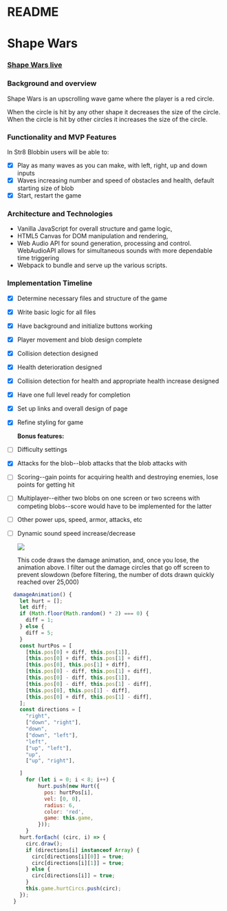 # README

# Shape Wars

### [Shape Wars live](http://www.greg-waite.com/Str8-Blobbin/)

### Background and overview
  Shape Wars is an upscrolling wave game where the player is a red circle. 
  
  When the circle is hit by any other shape it decreases the size of the circle. When the circle is hit by other circles it increases the size of the circle. 
  
### Functionality and MVP Features
  In Str8 Blobbin users will be able to:
- [x] Play as many waves as you can make, with left, right, up and down inputs
- [x] Waves increasing number and speed of obstacles and health, default starting size of blob
- [x] Start, restart the game

### Architecture and Technologies
- Vanilla JavaScript for overall structure and game logic,
- HTML5 Canvas for DOM manipulation and rendering,
- Web Audio API for sound generation, processing and control. WebAudioAPI allows for simultaneous sounds with more dependable time triggering
- Webpack to bundle and serve up the various scripts.
    
### Implementation Timeline

- [x] Determine necessary files and structure of the game
- [x] Write basic logic for all files

- [x] Have background and initialize buttons working
- [x] Player movement and blob design complete

- [x] Collision detection designed
- [x] Health deterioration designed

- [x] Collision detection for health and appropriate health increase designed
- [x] Have one full level ready for completion

- [x] Set up links and overall design of page
- [x] Refine styling for game
      
  **Bonus features:**
- [ ] Difficulty settings
- [x] Attacks for the blob--blob attacks that the blob attacks with
- [ ] Scoring--gain points for acquiring health and destroying enemies, lose points for getting hit
- [ ] Multiplayer--either two blobs on one screen or two screens with competing blobs--score would have to be implemented for the latter
- [ ] Other power ups, speed, armor, attacks, etc
- [ ] Dynamic sound speed increase/decrease
    

  ![](https://i.imgflip.com/2u0j0l.gif)
    
    This code draws the damage animation, and, once you lose, the animation above. I filter out the damage circles that go off screen to prevent slowdown (before filtering, the number of dots drawn quickly reached over 25,000)
    
```javascript
  damageAnimation() {
    let hurt = [];
    let diff;
    if (Math.floor(Math.random() * 2) === 0) {
      diff = 1;
    } else {
      diff = 5;
    }
    const hurtPos = [
      [this.pos[0] + diff, this.pos[1]],
      [this.pos[0] + diff, this.pos[1] + diff],
      [this.pos[0], this.pos[1] + diff],
      [this.pos[0] - diff, this.pos[1] + diff],
      [this.pos[0] - diff, this.pos[1]],
      [this.pos[0] - diff, this.pos[1] - diff],
      [this.pos[0], this.pos[1] - diff],
      [this.pos[0] + diff, this.pos[1] - diff],
    ];
    const directions = [
      "right",
      ["down", "right"],
      "down",
      ["down", "left"],
      "left",
      ["up", "left"],
      "up",
      ["up", "right"],

    ]
      for (let i = 0; i < 8; i++) {
          hurt.push(new Hurt({
            pos: hurtPos[i],
            vel: [0, 0],
            radius: 6,
            color: 'red',
            game: this.game,
          }));
      }
    hurt.forEach( (circ, i) => {
      circ.draw();
      if (directions[i] instanceof Array) {
        circ[directions[i][0]] = true;
        circ[directions[i][1]] = true;
      } else {
        circ[directions[i]] = true;
      }
      this.game.hurtCircs.push(circ);
    });
  }

